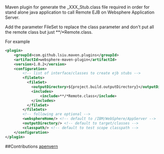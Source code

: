 Maven plugin for generate the \_XXX\_Stub.class file required in order for stand alone java application to call Remote EJB on Websphere Application Server.

Add the parameter FileSet to replace the class parameter and don't put all the remote class but just **/*Remote.class.

For example

```xml
<plugin>
    <groupId>com.github.lsiu.maven.plugins</groupId>
    <artifactId>websphere-maven-plugin</artifactId>
    <version>1.0.2</version>
    <configuration>
        <!-- list of interface/classes to create ejb stubs -->
        <fileSets>
          <fileSet>
            <outputDirectory>${project.build.outputDirectory}</outputDirectory>
			<includes>
				<include>**/*Remote.class</include>
			</includes>
          </fileSet>
        </fileSets>
        <!-- following are optional -->
        <websphereHome/> <!-- default to /IBM/WebSphere/AppServer -->
        <outputDirectory/> <!-- default to target/classes -->
        <classpath/> <!-- default to test scope classpath -->
    </configuration>
</plugin>
```

##Contributions
[apenvern](https://github.com/apenvern/websphere-maven-plugin)
